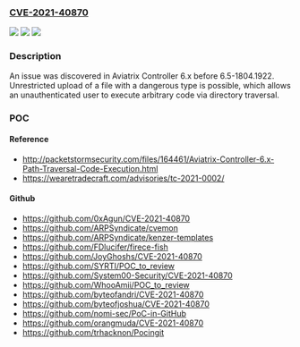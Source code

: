 ### [CVE-2021-40870](https://cve.mitre.org/cgi-bin/cvename.cgi?name=CVE-2021-40870)
![](https://img.shields.io/static/v1?label=Product&message=n%2Fa&color=blue)
![](https://img.shields.io/static/v1?label=Version&message=n%2Fa&color=blue)
![](https://img.shields.io/static/v1?label=Vulnerability&message=n%2Fa&color=brighgreen)

### Description

An issue was discovered in Aviatrix Controller 6.x before 6.5-1804.1922. Unrestricted upload of a file with a dangerous type is possible, which allows an unauthenticated user to execute arbitrary code via directory traversal.

### POC

#### Reference
- http://packetstormsecurity.com/files/164461/Aviatrix-Controller-6.x-Path-Traversal-Code-Execution.html
- https://wearetradecraft.com/advisories/tc-2021-0002/

#### Github
- https://github.com/0xAgun/CVE-2021-40870
- https://github.com/ARPSyndicate/cvemon
- https://github.com/ARPSyndicate/kenzer-templates
- https://github.com/FDlucifer/firece-fish
- https://github.com/JoyGhoshs/CVE-2021-40870
- https://github.com/SYRTI/POC_to_review
- https://github.com/System00-Security/CVE-2021-40870
- https://github.com/WhooAmii/POC_to_review
- https://github.com/byteofandri/CVE-2021-40870
- https://github.com/byteofjoshua/CVE-2021-40870
- https://github.com/nomi-sec/PoC-in-GitHub
- https://github.com/orangmuda/CVE-2021-40870
- https://github.com/trhacknon/Pocingit


